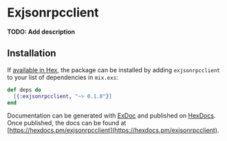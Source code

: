 # Exjsonrpcclient

**TODO: Add description**

## Installation

If [available in Hex](https://hex.pm/docs/publish), the package can be installed
by adding `exjsonrpcclient` to your list of dependencies in `mix.exs`:

```elixir
def deps do
  [{:exjsonrpcclient, "~> 0.1.0"}]
end
```

Documentation can be generated with [ExDoc](https://github.com/elixir-lang/ex_doc)
and published on [HexDocs](https://hexdocs.pm). Once published, the docs can
be found at [https://hexdocs.pm/exjsonrpcclient](https://hexdocs.pm/exjsonrpcclient).

